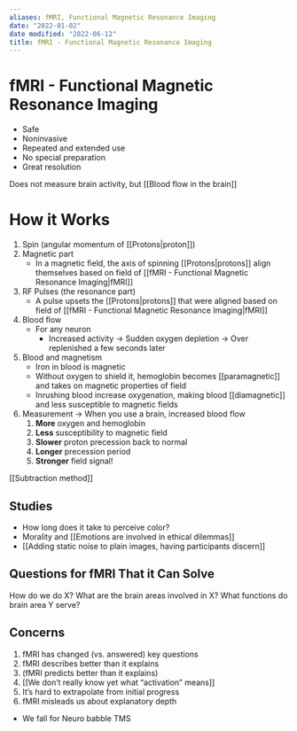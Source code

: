 ```yaml
---
aliases: fMRI, Functional Magnetic Resonance Imaging
date: "2022-01-02"
date modified: "2022-06-12"
title: fMRI - Functional Magnetic Resonance Imaging
---
```


# fMRI - Functional Magnetic Resonance Imaging
- Safe
- Noninvasive
- Repeated and extended use
- No special preparation
- Great resolution

Does not measure brain activity, but [[Blood flow in the brain]]

# How it Works
1. Spin (angular momentum of [[Protons|proton]])
2. Magnetic part
	- In a magnetic field, the axis of spinning [[Protons|protons]] align themselves based on field of [[fMRI - Functional Magnetic Resonance Imaging|fMRI]]
3. RF Pulses (the resonance part)
	- A pulse upsets the [[Protons|protons]] that were aligned based on field of [[fMRI - Functional Magnetic Resonance Imaging|fMRI]]
4. Blood flow
	- For any neuron
		- Increased activity → Sudden oxygen depletion → Over replenished a few seconds later
5. Blood and magnetism
	- Iron in blood is magnetic
	- Without oxygen to shield it, hemoglobin becomes [[paramagnetic]] and takes on magnetic properties of field
	- Inrushing blood increase oxygenation, making blood [[diamagnetic]] and less susceptible to magnetic fields
6. Measurement → When you use a brain, increased blood flow
	1. **More** oxygen and hemoglobin
	2. **Less** susceptibility to magnetic field
	3. **Slower** proton precession back to normal
	4. **Longer** precession period
	5. **Stronger** field signal!

[[Subtraction method]]

## Studies
- How long does it take to perceive color?
- Morality and [[Emotions are involved in ethical dilemmas]]
- [[Adding static noise to plain images, having participants discern]]

## Questions for fMRI That it Can Solve
How do we do X?
What are the brain areas involved in X?
What functions do brain area Y serve?

## Concerns
1. fMRI has changed (vs. answered) key questions
2. fMRI describes better than it explains
3. (fMRI predicts better than it explains)
4. [[We don’t really know yet what “activation” means]]
5. It’s hard to extrapolate from initial progress
6. fMRI misleads us about explanatory depth
- We fall for Neuro babble
TMS
